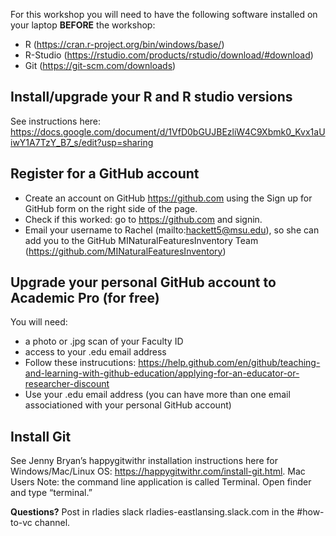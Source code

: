 For this workshop you will need to have the following software installed on your laptop **BEFORE** the workshop:
* R (https://cran.r-project.org/bin/windows/base/)
* R-Studio (https://rstudio.com/products/rstudio/download/#download)
* Git (https://git-scm.com/downloads)

## Install/upgrade your R and R studio versions
See instructions here: https://docs.google.com/document/d/1VfD0bGUJBEzliW4C9Xbmk0_Kvx1aUiwY1A7TzY_B7_s/edit?usp=sharing  

## Register for a GitHub account
* Create an account on GitHub https://github.com using the Sign up for GitHub form on the right side of the page.
* Check if this worked: go to https://github.com and signin.
* Email your username to Rachel (mailto:hackett5@msu.edu), so she can add you to the GitHub MINaturalFeaturesInventory Team (https://github.com/MINaturalFeaturesInventory)

## Upgrade your personal GitHub account to Academic Pro (for free)
You will need:
* a photo or .jpg scan of your Faculty ID
* access to your .edu email address
* Follow these instrucutions: https://help.github.com/en/github/teaching-and-learning-with-github-education/applying-for-an-educator-or-researcher-discount
* Use your .edu email address (you can have more than one email associationed with your personal GitHub account)

## Install Git
See Jenny Bryan’s happygitwithr installation instructions here for Windows/Mac/Linux OS: https://happygitwithr.com/install-git.html. Mac Users Note: the command line application is called Terminal. Open finder and type “terminal.” 

**Questions?** Post in rladies slack rladies-eastlansing.slack.com in the #how-to-vc channel.

